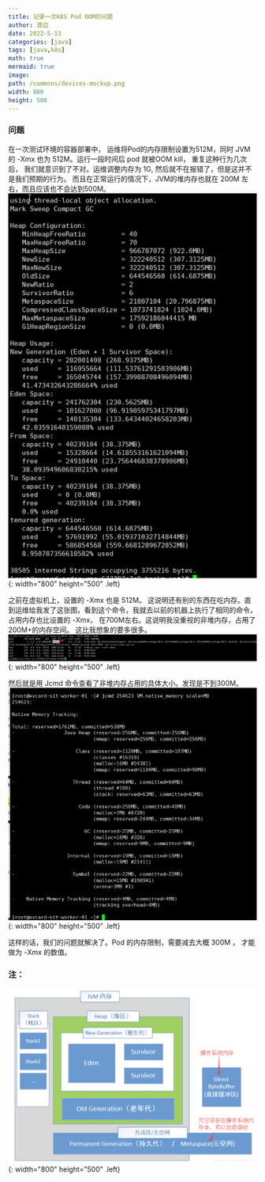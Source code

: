 ```yaml
---
title: 记录一次K8S Pod OOM的问题
author: 渡边
date: 2022-5-13
categories: [java]
tags: [java,k8s]
math: true
mermaid: true
image:
path: /commons/devices-mockup.png
width: 800
height: 500
---
```


### 问题
在一次测试环境的容器部署中， 运维将Pod的内存限制设置为512M，同时 JVM 的 -Xmx 也为 512M。运行一段时间后 pod 就被OOM kill， 重复这种行为几次后， 我们就意识到了不对。运维调整内存为 1G, 然后就不在报错了，但是这并不是我们预期的行为。 而且在正常运行的情况下，JVM的堆内存也就在 200M 左右，而且应该也不会达到500M。 
![](/assets/img/2022-05-13-pod-oom/2022-05-28-15-35-27.png){: width="800" height="500" .left}

之前在虚拟机上，设置的 -Xmx 也是 512M。 这说明还有别的东西在吃内存。直到运维给我发了这张图，看到这个命令，我就去以前的机器上执行了相同的命令，占用内存也比设置的 -Xmx， 在700M左右。这说明我没重视的非堆内存，占用了200M+的内存空间。
这比我想象的要多很多。
![](/assets/img/2022-05-13-pod-oom/2022-05-28-15-39-10.png){: width="800" height="500" .left}

然后就是用 Jcmd 命令查看了非堆内存占用的具体大小。发现是不到300M。 
![](/assets/img/2022-05-13-pod-oom/2022-05-28-15-26-29.png){: width="800" height="500" .left}

这样的话，我们的问题就解决了。Pod 的内存限制，需要减去大概 300M ， 才能做为 -Xmx 的数值。


### 注： 
![](/assets/img/2022-05-13-pod-oom/2022-05-28-15-43-16.png){: width="800" height="500" .left}
